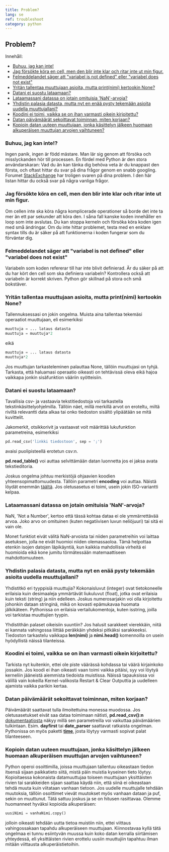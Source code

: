 ```yaml
---
title: Problem?
lang: se
ref: troubleshoot
category: python
---
```


## Problem?

Innehåll:

- [Buhuu, jag kan inte!](#1)
- [Jag försökte köra en cell, men den blir inte klar och ritar inte ut min figur.](#2)
- [Felmeddelandet säger att "variabel is not defined" eller "variabel does not exist"](#3)  
- [Yritän tallentaa muuttujaan asioita, mutta print(nimi) kertookin None?](#4)
- [Datani ei suostu lataamaan?](#5)
- [Lataamassani datassa on jotain omituisia 'NaN'-arvoja?](#6)
- [Yhdistin palasia datasta, mutta nyt en enää pysty tekemään asioita uudella muuttujallani?](#7) 
- [Koodini ei toimi, vaikka se on ihan varmasti oikein kirjoitettu?](#8)
- [Datan päivämäärät sekoittavat toiminnan, miten korjaan?](#9)
- [Kopioin datan uuteen muuttujaan, jonka käsittelyn jälkeen huomaan alkuperäisen muuttujan arvojen vaihtuneen?](#10)


<h3 id="1">Buhuu, jag kan inte!?</h3>

Ingen panik, ingen är född mästare. Man lär sig genom att försöka och misslyckanden hör till processen.
En fördel med Python är den stora användarskaran: Vad du än kan tänka dig behöva veta är du knappast den första, och oftast hittar du svar på dina frågor genom en snabb googling. Forumet [StackExchange](https://stackexchange.com/) har troligen svaren på dina problem. I den här listan hittar du också svar på några vanliga frågor.



<h3 id="2">Jag försökte köra en cell, men den blir inte klar och ritar inte ut min figur.</h3>

Om cellen inte ska köra några komplicerade operationer så borde det inte ta mer än ett par sekunder att köra den. I såna fall kanske koden innehåller en loop som inte avslutas. Du kan stoppa kerneln och försöka köra koden igen med små ändringar. Om du inte hittar problemet, testa med en enklare syntax tills du är säker på att funktionerna i koden fungerar som du förväntar dig.

<h3 id="3"> Felmeddelandet säger att "variabel is not defined" eller "variabel does not exist"</h3>

Variabeln som koden refererar till har inte blivit definierad. Är du säker på att du har kört den cell som ska definiera variabeln?
Kontrollera också att variabeln är korrekt skriven. Python gör skillnad på stora och små bokstäver.

<h3 id="4">Yritän tallentaa muuttujaan asioita, mutta print(nimi) kertookin None?</h3>

Tallennuksessasi on jokin ongelma. Muista aina tallentaa tekemäsi operaatiot muuttujaan, eli esimerkiksi
```python
muuttuja = ... lataus datasta
muuttuja = muuttuja*2
```
eikä
```python
muuttuja = ... lataus datasta
muuttuja*2
```
Jos muuttujan tarkasteleminen palauttaa None, tällöin muuttujasi on tyhjä.
Tarkasta, että haluamasi operaatio oikeasti on tehtävissä oleva eikä hajoa vaikkapa jonkin sisäfunktion vääriin syötteisiin.

<h3 id="5">Datani ei suostu lataamaan?</h3>
Tavallisia csv- ja vastaavia tekstitiedostoja voi tarkastella tekstinkäsittelyohjelmilla. Tällöin näet, millä merkillä arvot on eroteltu, miltä riviltä
relevantti data alkaa tai onko tiedoston sisältö ylipäätään se mitä kuvittelit.

Jakomerkit, otsikkorivit ja vastaavat voit määrittää lukufunktion parametreina, esimerkiksi
```python
pd.read_csv('linkki tiedostoon', sep = ';')
```
avaisi puolipisteellä erotetun csv:n.

**pd.read_table()** voi auttaa selvittämään datan luonnetta jos ei jaksa avata tekstieditoria.

Joskus ongelma johtuu merkistöjä ohjaavien koodien yhteensopimattomuudesta. Tällöin parametri **encoding** voi auttaa.
Näistä löydät enemmän [täältä](https://docs.python.org/3/library/codecs.html#standard-encodings). Jos oletusasetus ei toimi, usein jokin ISO-variantti kelpaa.

<h3 id="6">Lataamassani datassa on jotain omituisia 'NaN'-arvoja?</h3> 

NaN, 'Not a Number', kertoo että tässä kohtaa dataa ei ole ymmärrettävää arvoa. Joko arvo on omituinen (kuten negatiivisen luvun neliöjuuri) tai sitä ei vain ole.

Monet funktiot eivät välitä NaN-arvoista tai niiden parametreihin voi laittaa asetuksen, jolla ne eivät huomioi niiden olemassaoloa.
Tämä helpottaa etenkin isojen datojen läpikäyntiä, kun kaikkia mahdollisia virheitä ei huomioida eikä kone jumitu törmätessään matemaattiseen mahdottomuuteen.

<h3 id="7">Yhdistin palasia datasta, mutta nyt en enää pysty tekemään asioita uudella muuttujallani?</h3>

Yhdistitkö eri tyyppisiä muuttujia? Kokonaisluvut (integer) ovat tietokoneelle erilaisia kuin desimaaleja ymmärtävät liukuluvut (float),
jotka ovat erilaisia kuin teksti (string) ja niin edelleen.
Joskus numerosarjakin voi olla kirjoitettu johonkin dataan stringinä, mikä on kovasti epämukavaa huomata jälkikäteen.
Pythonissa on erilaisia vertailukomentoja, kuten isstring, joilla voi tarkistaa muuttujien tyypin.

Yhdistithän palaset oikeisiin suuntiin? Jos halusit sarakkeet vierekkäin, niitä ei kannata vahingossa liittää peräkkäin yhdeksi pitkäksi sarakkeeksi.
Tiedoston tarkastelu vaikkapa **len(nimi)** ja **nimi.head()** komennoilla on usein hyödyllistä näissä tilanteissa.


<h3 id="8">Koodini ei toimi, vaikka se on ihan varmasti oikein kirjoitettu?</h3>

Tarkista nyt kuitenkin, ettei ole piste väärässä kohdassa tai väärä kirjainkoko jossakin.
Jos koodi ei ihan oikeasti vaan toimi vaikka pitäisi, syy voi löytyä kerneliin jääneistä aiemmista tiedoista muistissa.
Näissä tapauksissa voi välillä vain kokeilla Kernel-valikosta Restart & Clear Outputtia ja uudelleen ajamista vaikka parikin kertaa.

<h3 id="9">Datan päivämäärät sekoittavat toiminnan, miten korjaan?</h3>

Päivämäärät saattavat tulla ilmoitettuina monessa muodossa. Jos oletusasetukset eivät saa dataa toimimaan nätisti, **pd.read_csv():n** [dokumentaatiosta](https://pandas.pydata.org/pandas-docs/stable/generated/pandas.read_csv.html) näkyy millä sen parametreilla voi vaikuttaa päivämäärien tulkintaan. Esim. **dayfirst** tai **date_parser** saattavat ratkaista ongelman.
Pythonissa on myös paketti [**time**](https://docs.python.org/3/library/time.html), josta löytyy varmasti sopivat palat tilanteeseen.

<h3 id="10">Kopioin datan uuteen muuttujaan, jonka käsittelyn jälkeen huomaan alkuperäisen muuttujan arvojen vaihtuneen?</h3>

Python operoi osoittimilla, joissa muuttujaan tallentuu oikeastaan tiedon itsensä sijaan paikkatieto siitä, mistä päin muistia kyseinen tieto löytyy.
Kopioitaessa kokonaista datamuuttujaa toiseen muuttujaan yksittäisten rivien tai sarakkeiden sijaan saattaa käydä niin, että siinä ei oikeastaan tehdä muuta kuin
viitataan vanhaan tietoon. Jos uudelle muuttujalle tehdään muutoksia, tällöin osoittimet vievät muutokset myös vanhaan dataan ja puf, sekin on muuttunut.
Tätä sattuu joskus ja se on hitusen rasittavaa. Olemme huomanneet hyväksi kopioida alkuperäisen:

```python
uusiNimi = vanhaNimi.copy()
```
jolloin oikeasti tehdään uutta tietoa muistiin niin, ettei viittaus vahingossakaan tapahdu alkuperäiseen muuttujaan.
Kiinnostavaa kyllä tätä ongelmaa ei tunnu esiintyvän muussa kuin koko datan kerralla siirtämisen yhteydessä, eli yksittäisten rivien erottelu uusiin muuttujiin tapahtuu
ilman mitään viittausta alkuperäistietoihin.


